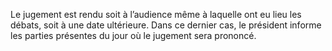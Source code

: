 Le jugement est rendu soit à l’audience même à laquelle ont eu lieu les débats, soit à une date ultérieure.
Dans ce dernier cas, le président informe les parties présentes du jour où le jugement sera prononcé.